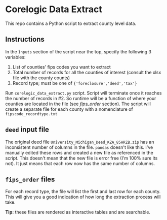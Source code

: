 # Corelogic Data Extract
This repo contains a Python script to extract county level data.

## Instructions
In the `Inputs` section of the script near the top, specify the following 3 variables:
1. List of counties' fips codes you want to extract
2. Total number of records for all the counties of interest (consult the xlsx file with the county counts)
3. Record type; must be one of `{'foreclosure','deed','tax'}`

Run `corelogic_data_extract.py` script. Script will terminate once it reaches the number of records in #2. So runtime will be a function of where your counties are located in the file (see *fips_order* section). The script will create a separate file for each county with a nomenclature of `fipscode_recordtype.txt`

## `deed` input file
The original deed file `University_Michigan_Deed_KZA_85HRZB.zip` has an inconsistent number of columns in the file. `pandas` doesn't like this. I've manually edited these rows and created a new file as referenced in the script. This doesn't mean that the new file is error free (I'm 100% sure its not). It just means that each row now has the same number of columns.

## `fips_order` files
For each record type, the file will list the first and last row for each county. This will give you a good indication of how long the extraction process will take.

**Tip:** these files are rendered as interactive tables and are searchable.

